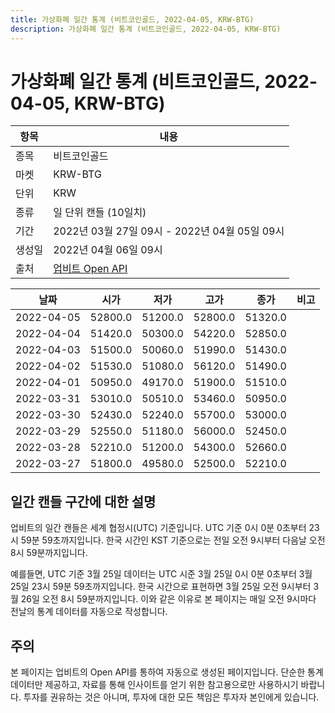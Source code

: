 ```yaml
---
title: 가상화폐 일간 통계 (비트코인골드, 2022-04-05, KRW-BTG)
description: 가상화폐 일간 통계 (비트코인골드, 2022-04-05, KRW-BTG)
---
```



가상화폐 일간 통계 (비트코인골드, 2022-04-05, KRW-BTG)
===

|항목|내용|
|--|--|
|종목|비트코인골드|
|마켓|KRW-BTG|
|단위|KRW|
|종류|일 단위 캔들 (10일치)|
|기간|2022년 03월 27일 09시 - 2022년 04월 05일 09시|
|생성일|2022년 04월 06일 09시|
|출처|[업비트 Open API](https://docs.upbit.com)|


|날짜|시가|저가|고가|종가|비고|
|--|--|--|--|--|--|
|2022-04-05|52800.0|51200.0|52800.0|51320.0|    |
|2022-04-04|51420.0|50300.0|54220.0|52850.0|    |
|2022-04-03|51500.0|50060.0|51990.0|51430.0|    |
|2022-04-02|51530.0|51080.0|56120.0|51490.0|    |
|2022-04-01|50950.0|49170.0|51900.0|51510.0|    |
|2022-03-31|53010.0|50510.0|53460.0|50950.0|    |
|2022-03-30|52430.0|52240.0|55700.0|53000.0|    |
|2022-03-29|52550.0|51180.0|56000.0|52450.0|    |
|2022-03-28|52210.0|51200.0|54300.0|52660.0|    |
|2022-03-27|51800.0|49580.0|52500.0|52210.0|    |


일간 캔들 구간에 대한 설명
---


업비트의 일간 캔들은 세계 협정시(UTC) 기준입니다. 
UTC 기준 0시 0분 0초부터 23시 59분 59초까지입니다. 
한국 시간인 KST 기준으로는 전일 오전 9시부터 다음날 오전 8시 59분까지입니다. 


예를들면, UTC 기준 3월 25일 데이터는 UTC 시준 3월 25일 0시 0분 0초부터 3월 25일 23시 59분 59초까지입니다. 
한국 시간으로 표현하면 3월 25일 오전 9시부터 3월 26일 오전 8시 59분까지입니다. 
이와 같은 이유로 본 페이지는 매일 오전 9시마다 전날의 통계 데이터를 자동으로 작성합니다. 


주의
---


본 페이지는 업비트의 Open API를 통하여 자동으로 생성된 페이지입니다. 
단순한 통계 데이터만 제공하고, 자료를 통해 인사이트를 얻기 위한 참고용으로만 사용하시기 바랍니다. 
투자를 권유하는 것은 아니며, 투자에 대한 모든 책임은 투자자 본인에게 있습니다. 
